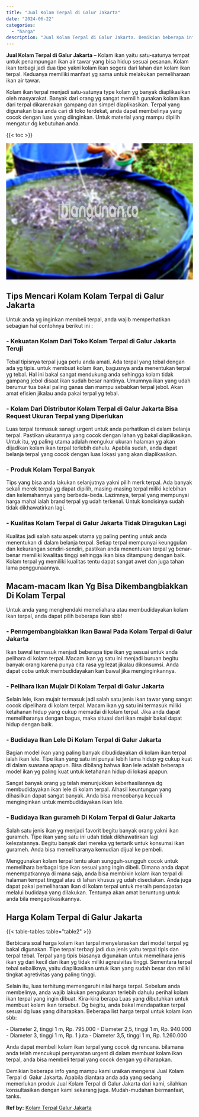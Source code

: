 ```yaml
---
title: "Jual Kolam Terpal di Galur Jakarta"
date: "2024-06-22"
categories: 
  - "harga"
description: "Jual Kolam Terpal di Galur Jakarta. Demikian beberapa info yang mampu kami uraikan mengenai Jual Kolam Terpal di Galur Jakarta. Apabila diantara anda ada yan..."
---
```


**Jual Kolam Terpal di Galur Jakarta** – Kolam ikan yaitu satu-satunya tempat untuk penampungan ikan air tawar yang bisa hidup sesuai pesanan. Kolam ikan terbagi jadi dua tipe yakni kolam ikan segera dari lahan dan kolam ikan terpal. Keduanya memiliki manfaat yg sama untuk melakukan pemeliharaan ikan air tawar.

Kolam ikan terpal menjadi satu-satunya type kolam yg banyak diaplikasikan oleh masyarakat. Banyak dari orang yg sangat memilih gunakan kolam ikan dari terpal dikarenakan gampang dan simpel diaplikasikan. Terpal yang digunakan bisa anda cari di toko terdekat, anda dapat membelinya yang cocok dengan luas yang diinginkan. Untuk material yang mampu dipilih mengatur dg kebutuhan anda.

{{< toc >}}

![Jual Kolam Terpal di Galur Jakarta](/images/jual-kolam-terpal-46.png)

## Tips Mencari Kolam Kolam Terpal di Galur Jakarta

Untuk anda yg inginkan membeli terpal, anda wajib memperhatikan sebagian hal contohnya berikut ini :

### \- Kekuatan Kolam Dari Toko Kolam Terpal di Galur Jakarta Teruji

Tebal tipisnya terpal juga perlu anda amati. Ada terpal yang tebal dengan ada yg tipis. untuk membuat kolam ikan, bagusnya anda menentukan terpal yg tebal. Hal ini bakal sangat mendukung anda sehingga kolam tidak gampang jebol disaat ikan sudah besar nantinya. Umumnya ikan yang udah berumur tua bakal paling ganas dan mampu sebabkan terpal jebol. Akan amat efisien jikalau anda pakai terpal yg tebal.

### \- Kolam Dari Distributor Kolam Terpal di Galur Jakarta Bisa Request Ukuran Terpal yang Diperlukan

Luas terpal termasuk sanagt urgent untuk anda perhatikan di dalam belanja terpal. Pastikan ukurannya yang cocok dengan lahan yg bakal diaplikasikan. Untuk itu, yg paling utama adalah mengukur ukuran halaman yg akan dijadikan kolam ikan terpal terlebih dahulu. Apabila sudah, anda dapat belanja terpal yang cocok dengan luas lokasi yang akan diaplikasikan.

### \- Produk Kolam Terpal Banyak

Tips yang bisa anda lakukan selanjutnya yakni pilih merk terpal. Ada banyak sekali merek terpal yg dapat dipilih, masing-masing terpal miliki kelebihan dan kelemahannya yang berbeda-beda. Lazimnya, terpal yang mempunyai harga mahal ialah brand terpal yg udah terkenal. Untuk kondisinya sudah tidak dikhawatirkan lagi.

### \- Kualitas Kolam Terpal di Galur Jakarta Tidak Diragukan Lagi

Kualitas jadi salah satu aspek utama yg paling penting untuk anda menentukan di dalam belanja terpal. Setiap terpal mempunyai keunggulan dan kekurangan sendiri-sendiri, pastikan anda menentukan terpal yg benar-benar memiliki kwalitas tinggi sehingga ikan bisa ditampung dengan baik. Kolam terpal yg memiliki kualitas tentu dapat sangat awet dan juga tahan lama penggunaannya.

## Macam-macam Ikan Yg Bisa Dikembangbiakkan Di Kolam Terpal

Untuk anda yang menghendaki memeliahara atau membudidayakan kolam ikan terpal, anda dapat pilih beberapa ikan sbb!

### \- Penmgembangbiakkan Ikan Bawal Pada Kolam Terpal di Galur Jakarta

Ikan bawal termasuk menjadi beberapa tipe ikan yg sesuai untuk anda pelihara di kolam terpal. Macam ikan yg satu ini menjadi buruan begitu banyak orang karena punya cita rasa yg lezat jikalau dikonsumsi. Anda dapat coba untuk membudidayakan kan bawal jika menginginkannya.

### \- Pelihara Ikan Mujair Di Kolam Terpal di Galur Jakarta

Selain lele, ikan mujair termasuk jadi salah satu jenis ikan tawar yang sangat cocok dipelihara di kolam terpal. Macam ikan yg satu ini termasuk miliki ketahanan hidup yang cukup memadai di kolam terpal. Jika anda dapat memeliharanya dengan bagus, maka situasi dari ikan mujair bakal dapat hidup dengan baik.

### \- Budidaya Ikan Lele Di Kolam Terpal di Galur Jakarta

Bagian model ikan yang paling banyak dibudidayakan di kolam ikan terpal ialah ikan lele. Tipe ikan yang satu ini punyai lebih lama hidup yg cukup kuat di dalam suasana apapun. Bisa dibilang bahwa ikan lele adalah beberapa model ikan yg paling kuat untuk ketahanan hidup di lokasi apapun.

Sangat banyak orang yg telah menunjukkan keberhasilannya dg membudidayakan ikan lele di kolam terpal. Alhasil keuntungan yang dihasilkan dapat sangat banyak. Anda bisa mencobanya kecuali menginginkan untuk membudidayakan ikan lele.

### \- Budidaya Ikan gurameh Di Kolam Terpal di Galur Jakarta

Salah satu jenis ikan yg menjadi favorit begitu banyak orang yakni ikan gurameh. Tipe ikan yang satu ini udah tidak dikhawatirkan lagi kelezatannya. Begitu banyak dari mereka yg tertarik untuk konsumsi ikan gurameh. Anda bisa memeliharanya kemudian dijual ke pembeli.

Menggunakan kolam terpal tentu akan sungguh-sungguh cocok untuk memelihara berbagai tipe ikan sesuai yang ingin dibeli. Dimana anda dapat menempatkannya di mana saja, anda bisa membikin kolam ikan terpal di halaman tempat tinggal atau di lahan khusus yg udah disediakan. Anda juga dapat pakai pemeliharaan ikan di kolam terpal untuk meraih pendapatan melalui budidaya yang dilakukan. Tentunya akan amat beruntung untuk anda bila mengaplikasikannya.

## Harga Kolam Terpal di Galur Jakarta

{{< table-tables table="table2" >}}

Berbicara soal harga kolam ikan terpal menyelaraskan dari model terpal yg bakal digunakan. Tipe terpal terbagi jadi dua jenis yaitu terpal tipis dan terpal tebal. Terpal yang tipis biasanya digunakan untuk memelihara jenis ikan yg dari kecil dan ikan yg tidak miliki agresivitas tinggi. Sementara terpal tebal sebaliknya, yaitu diaplikasikan untuk ikan yang sudah besar dan miliki tingkat agretivitas yang paling tinggi.

Selain itu, luas terhitung memengaruhi nilai harga terpal. Sebelum anda membelinya, anda wajib lakukan pengukuran terlebih dahulu perihal kolam ikan terpal yang ingin dibuat. Kira-kira berapa Luas yang dibutuhkan untuk membuat kolam ikan tersebut. Dg begitu, anda bakal mendapatkan terpal sesuai dg luas yang diharapkan. Beberapa list harga terpal untuk kolam ikan sbb:

\- Diameter 2, tinggi 1 m, Rp. 795.000 - Diameter 2,5, tinggi 1 m, Rp. 940.000 - Diameter 3, tinggi 1 m, Rp. 1 juta - Diameter 3,5, tinggi 1 m, Rp. 1.260.000

Anda dapat membeli kolam ikan terpal yang cocok dg rencana. bilamana anda telah mencukupi persyaratan urgent di dalam membuat kolam ikan terpal, anda bisa membeli terpal yang cocok dengan yg diharapkan.

Demikian beberapa info yang mampu kami uraikan mengenai Jual Kolam Terpal di Galur Jakarta. Apabila diantara anda ada yang sedang memerlukan produk Jual Kolam Terpal di Galur Jakarta dari kami, silahkan konsultasikan dengan kami sekarang juga. Mudah-mudahan bermanfaat, tanks.

**Ref by:** [Kolam Terpal Galur Jakarta](https://id.wikipedia.org/wiki/Kolam)
